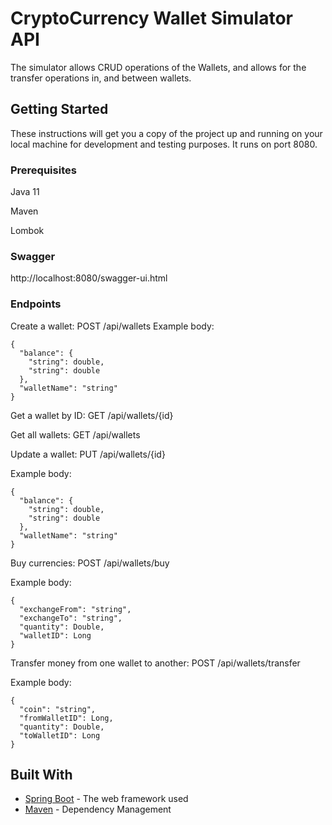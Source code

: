 # CryptoCurrency Wallet Simulator API

The simulator allows CRUD operations of the Wallets, and allows for the transfer operations in, and between wallets.

## Getting Started

These instructions will get you a copy of the project up and running on your local machine for development and testing purposes. It runs on port 8080.

### Prerequisites

Java 11

Maven

Lombok

### Swagger

http://localhost:8080/swagger-ui.html


### Endpoints

Create a wallet: POST /api/wallets
Example body:

```
{
  "balance": {
    "string": double,
    "string": double
  },
  "walletName": "string"
}
```

Get a wallet by ID: GET /api/wallets/{id}

Get all wallets: GET /api/wallets

Update a wallet: PUT /api/wallets/{id}

Example body:
```
{
  "balance": {
    "string": double,
    "string": double
  },
  "walletName": "string"
}

```
Buy currencies: POST /api/wallets/buy

Example body:
```
{
  "exchangeFrom": "string",
  "exchangeTo": "string",
  "quantity": Double,
  "walletID": Long
}

```

Transfer money from one wallet to another: POST /api/wallets/transfer

Example body:
```
{
  "coin": "string",
  "fromWalletID": Long,
  "quantity": Double,
  "toWalletID": Long
}

```

## Built With

* [Spring Boot](https://spring.io/projects/spring-boot) - The web framework used
* [Maven](https://maven.apache.org/) - Dependency Management